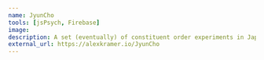 ```yaml
---
name: JyunCho
tools: [jsPsych, Firebase]
image:
description: A set (eventually) of constituent order experiments in Japanese. The name is a bad pun. 日本語語順調査（＝研究）。略して「順調」。
external_url: https://alexkramer.io/JyunCho
---
```


